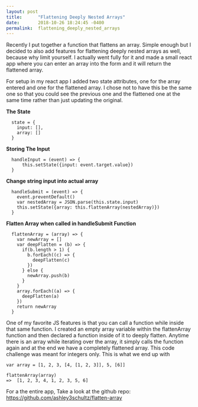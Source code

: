 ```yaml
---
layout: post
title:      "Flattening Deeply Nested Arrays"
date:       2018-10-26 18:24:45 -0400
permalink:  flattening_deeply_nested_arrays
---
```



Recently I put together a function that flattens an array. Simple enough but I decided to also add features for flattening deeply nested arrays as well, because why limit yourself. I actually went fully for it and made a small react app where you can enter an array into the form and it will return the flattened array. 

For setup in my react app I added two state attributes, one for the array entered and one for the flattened array. 
I chose not to have this be the same one so that you could see the previous one and the flattened one at the same time rather than just updating the original. 

**The State**

```
  state = {
    input: [],
    array: []
  }
```

**Storing The Input**

```
  handleInput = (event) => {
      this.setState({input: event.target.value})
  }
```


**Change string input into actual array**

```
  handleSubmit = (event) => {
    event.preventDefault()
    var nestedArray = JSON.parse(this.state.input)
    this.setState({array: this.flattenArray(nestedArray)})
  }
```

**Flatten Array when called in handleSubmit Function**

```
  flattenArray = (array) => {
    var newArray = []
    var deepFlatten = (b) => {
      if(b.length > 1) {
        b.forEach((c) => { 
          deepFlatten(c) 
        })
      } else {
        newArray.push(b)
      }
    }
    array.forEach((a) => { 
      deepFlatten(a) 
    })
    return newArray
  }
```

One of my favorite JS features is that you can call a function while inside that same function. I created an empty array variable within the flattenArray function and then declared a function inside of it to deeply flatten. Anytime there is an array while iterating over the array, it simply calls the function again and at the end we have a completely flattened array. This code challenge was meant for integers only. 
This is what we end up with

```
var array = [1, 2, 3, [4, [1, 2, 3]], 5, [6]]

flattenArray(array)
=>  [1, 2, 3, 4, 1, 2, 3, 5, 6]
```

For a the entire app, Take a look at the github repo: 
https://github.com/ashley3schultz/flatten-array

